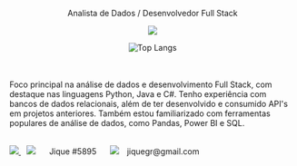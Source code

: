 <p align="center"> Analista de Dados / Desenvolvedor Full Stack</p>

<p align="center">
  <a href="https://skillicons.dev">
    <img src="https://skillicons.dev/icons?i=py,java,c,django,opencv,html,css,dotnet,mysql" />
  </a>
</p>

<div align="center">
    <img src="https://github-readme-stats.vercel.app/api/top-langs/?username=JiqueGR&layout=compact" alt="Top Langs">
</div>

<br><br>
Foco principal na análise de dados e desenvolvimento Full Stack, com destaque nas linguagens Python, Java e C#. Tenho experiência com bancos de dados relacionais, além de ter desenvolvido e consumido API's em projetos anteriores. Também estou familiarizado com ferramentas populares de análise de dados, como Pandas, Power BI e SQL. <br><br>

<div space-between; align-items: center;">
    <a href="https://www.linkedin.com/in/joao-henrique-ravelli/">
        <img src="https://skillicons.dev/icons?i=linkedin" />
    </a>
    <span style="margin-right: 10px;"></span> <!-- Espaço entre os ícones -->
    <img src="https://skillicons.dev/icons?i=discord" />
    <span style="margin-left: 10px; margin-right: 10px;"></span> <!-- Espaço entre os ícones e texto -->
    <span>Jique #5895</span>
    <span style="margin-left: 10px; margin-right: 10px;"></span> <!-- Espaço entre o texto e o próximo ícone -->
    <img src="https://skillicons.dev/icons?i=gmail" />
    <span style="margin-left: 10px;"></span> <!-- Espaço após o último ícone -->
    <span>jiquegr@gmail.com</span>
</div>

